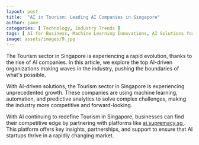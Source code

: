 ```yaml
---
layout: post
title:  "AI in Tourism: Leading AI Companies in Singapore"
author: jane
categories: [ Technology, Industry Trends ]
tags: [ AI for Business, Machine Learning Innovations, AI Solutions for Businesses, AI Use Cases ]
image: assets/images/9.jpg
---
```


The Tourism sector in Singapore is experiencing a rapid evolution, thanks to the rise of AI companies. In this article, we explore the top AI-driven organizations making waves in the industry, pushing the boundaries of what's possible.

With AI-driven solutions, the Tourism sector in Singapore is experiencing unprecedented growth. These companies are using machine learning, automation, and predictive analytics to solve complex challenges, making the industry more competitive and forward-looking.

With AI continuing to redefine Tourism in Singapore, businesses can find their competitive edge by partnering with platforms like <a href="https://ai.supremacy.sg" target="_blank"> ai.supremacy.sg </a>. This platform offers key insights, partnerships, and support to ensure that AI startups thrive in a rapidly changing market.
